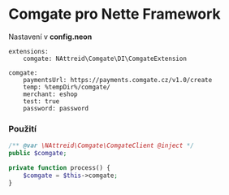 # Comgate pro Nette Framework
Nastavení v **config.neon**
```neon
extensions:
    comgate: NAttreid\Comgate\DI\ComgateExtension

comgate:
    paymentsUrl: https://payments.comgate.cz/v1.0/create
    temp: %tempDir%/comgate/
    merchant: eshop
    test: true
    password: password
```

### Použití
```php
/** @var \NAttreid\Comgate\ComgateClient @inject */
public $comgate;

private function process() {
    $comgate = $this->comgate;
}
```